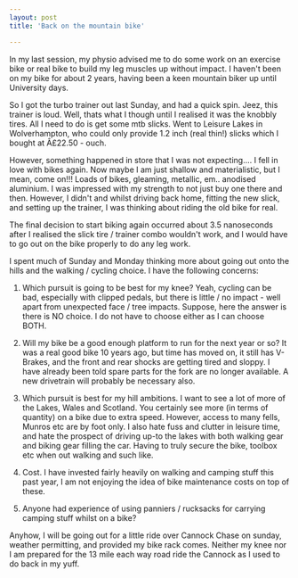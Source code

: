 ```yaml
---
layout: post
title: 'Back on the mountain bike'

---
```


In my last session, my physio advised me to do some work on an exercise bike or real bike to build my leg muscles up without impact. I haven't been on my bike for about 2 years, having been a keen mountain biker up until University days.

So I got the turbo trainer out last Sunday, and had a quick spin. Jeez, this trainer is loud. Well, thats what I though until I realised it was the knobbly tires. All I need to do is get some mtb slicks. Went to Leisure Lakes in Wolverhampton, who could only provide 1.2 inch (real thin!) slicks which I bought at Â£22.50 - ouch.

However, something happened in store that I was not expecting.... I fell in love with bikes again. Now maybe I am just shallow and materialistic, but I mean, come on!!! Loads of bikes, gleaming, metallic, em.. anodised aluminium. I was impressed with my strength to not just buy one there and then. However, I didn't and whilst driving back home, fitting the new slick, and setting up the trainer, I was thinking about riding the old bike for real.

The final decision to start biking again occurred about 3.5 nanoseconds after I realised the slick tire / trainer combo wouldn't work, and I would have to go out on the bike properly to do any leg work.

I spent much of Sunday and Monday thinking more about going out onto the hills and the walking / cycling choice. I have the following concerns:

1) Which pursuit is going to be best for my knee? Yeah, cycling can be bad, especially with clipped pedals, but there is little / no impact - well apart from unexpected face / tree impacts. Suppose, here the answer is there is NO choice. I do not have to choose either as I can choose BOTH.

2) Will my bike be a good enough platform to run for the next year or so? It was a real good bike 10 years ago, but time has moved on, it still has V-Brakes, and the front and rear shocks are getting tired and sloppy. I have already been told spare parts for the fork are no longer available. A new drivetrain will probably be necessary also.

3) Which pursuit is best for my hill ambitions. I want to see a lot of more of the Lakes, Wales and Scotland. You certainly see more (in terms of quantity) on a bike due to extra speed. However, access to many fells, Munros etc are by foot only. I also hate fuss and clutter in leisure time, and hate the prospect of driving up-to the lakes with both walking gear and biking gear filling the car. Having to truly secure the bike, toolbox etc when out walking and such like.

4) Cost. I have invested fairly heavily on walking and camping stuff this past year, I am not enjoying the idea of bike maintenance costs on top of these.

5) Anyone had experience of using panniers / rucksacks for carrying camping stuff whilst on a bike?

Anyhow, I will be going out for a little ride over Cannock Chase on sunday, weather permitting, and provided my bike rack comes. Neither my knee nor I am prepared for the 13 mile each way road ride the Cannock as I used to do back in my yuff.

